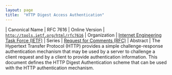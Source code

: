 ```yaml
---
layout: page
title:  "HTTP Digest Access Authentication"
---
```


| Canonical Name | RFC 7616
| Online Version | [`http://tools.ietf.org/html/rfc7616`](http://tools.ietf.org/html/rfc7616)
| Organization | [Internet Engineering Task Force (IETF)](..)
| Series | [Request for Comments (RFC)](.)
| Abstract | The Hypertext Transfer Protocol (HTTP) provides a simple challenge-response authentication mechanism that may be used by a server to challenge a client request and by a client to provide authentication information. This document defines the HTTP Digest Authentication scheme that can be used with the HTTP authentication mechanism.